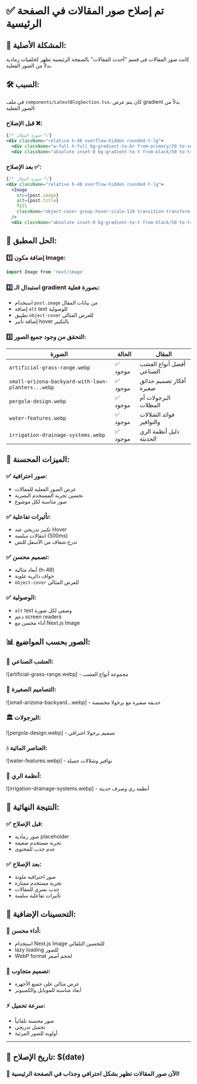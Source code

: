 # ✅ **تم إصلاح صور المقالات في الصفحة الرئيسية**

## 🔧 **المشكلة الأصلية:**
كانت صور المقالات في قسم "أحدث المقالات" بالصفحة الرئيسية تظهر كخلفيات رمادية بدلاً من الصور الفعلية.

## 🛠️ **السبب:**
في ملف `components/LatestBlogSection.tsx`، كان يتم عرض gradient بدلاً من الصور الفعلية:

### **قبل الإصلاح ❌:**
```jsx
{/* صورة المقال */}
<div className="relative h-48 overflow-hidden rounded-t-lg">
  <div className="w-full h-full bg-gradient-to-br from-primary/20 to-secondary/20"></div>
  <div className="absolute inset-0 bg-gradient-to-t from-black/50 to-transparent" />
```

### **بعد الإصلاح ✅:**
```jsx
{/* صورة المقال */}
<div className="relative h-48 overflow-hidden rounded-t-lg">
  <Image
    src={post.image}
    alt={post.title}
    fill
    className="object-cover group-hover:scale-110 transition-transform duration-500"
  />
  <div className="absolute inset-0 bg-gradient-to-t from-black/50 to-transparent" />
```

## 🎯 **الحل المطبق:**

### **1️⃣ إضافة مكون Image:**
```jsx
import Image from 'next/image'
```

### **2️⃣ استبدال الـ gradient بصورة فعلية:**
- استخدام `post.image` من بيانات المقال
- إضافة `alt` text للوصولية
- تطبيق `object-cover` للعرض المثالي
- إضافة تأثير hover بالتكبير

### **3️⃣ التحقق من وجود جميع الصور:**
| الصورة | الحالة | المقال |
|-------|--------|--------|
| `artificial-grass-range.webp` | ✅ موجود | أفضل أنواع العشب الصناعي |
| `small-arizona-backyard-with-lawn-planters...webp` | ✅ موجود | أفكار تصميم حدائق صغيرة |
| `pergola-design.webp` | ✅ موجود | البرجولات أم المظلات |
| `water-features.webp` | ✅ موجود | فوائد الشلالات والنوافير |
| `irrigation-drainage-systems.webp` | ✅ موجود | دليل أنظمة الري الحديثة |

## 🎨 **الميزات المحسنة:**

### **✅ صور احترافية:**
- عرض الصور الفعلية للمقالات
- تحسين تجربة المستخدم البصرية
- صور مناسبة لكل موضوع

### **✅ تأثيرات تفاعلية:**
- تكبير تدريجي عند Hover
- انتقالات سلسة (500ms)
- تدرج شفاف من الأسفل للنص

### **✅ تصميم محسن:**
- أبعاد مثالية (h-48)
- حواف دائرية علوية
- `object-cover` للعرض المثالي

### **✅ الوصولية:**
- `alt` text وصفي لكل صورة
- دعم screen readers
- أداء محسن مع Next.js Image

## 📊 **الصور بحسب المواضيع:**

### **🌱 العشب الصناعي:**
![artificial-grass-range.webp] - مجموعة أنواع العشب

### **🏡 التصاميم الصغيرة:**
![small-arizona-backyard...webp] - حديقة صغيرة مع برجولا مخصصة

### **🏛️ البرجولات:**
![pergola-design.webp] - تصميم برجولا احترافي

### **💧 العناصر المائية:**
![water-features.webp] - نوافير وشلالات جميلة

### **🚿 أنظمة الري:**
![irrigation-drainage-systems.webp] - أنظمة ري وصرف حديثة

## 🎉 **النتيجة النهائية:**

### **✅ قبل الإصلاح:**
- صور رمادية placeholder
- تجربة مستخدم ضعيفة
- عدم جذب للمحتوى

### **✅ بعد الإصلاح:**
- صور احترافية ملونة
- تجربة مستخدم ممتازة
- جذب بصري للمقالات
- تأثيرات تفاعلية سلسة

## 🚀 **التحسينات الإضافية:**

### **🔧 أداء محسن:**
- استخدام Next.js Image للتحسين التلقائي
- lazy loading للصور
- WebP format لحجم أصغر

### **📱 تصميم متجاوب:**
- عرض مثالي على جميع الأجهزة
- أبعاد مناسبة للموبايل والكمبيوتر

### **⚡ سرعة تحميل:**
- صور محسنة تلقائياً
- تحميل تدريجي
- أولوية للصور المرئية

---

## 📅 **تاريخ الإصلاح:** $(date)

### **🎯 الآن صور المقالات تظهر بشكل احترافي وجذاب في الصفحة الرئيسية!**

